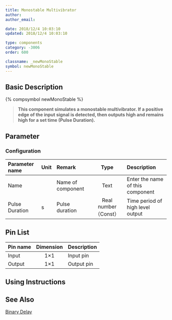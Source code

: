 ```yaml
---
title: Monostable Multivibrator
author: 
author_email:

date: 2018/12/4 10:03:10
updated: 2018/12/4 10:03:10

type: components
category: -3006
order: 600

classname: _newMonoStable
symbol: newMonoStable
---
```

## Basic Description
{% compsymbol newMonoStable %}

> **This component simulates a monostable multivibrator.  If a positive edge of the input signal is detected, then outputs high and remains high for a set time (Pulse Duration).**

## Parameter
### Configuration
| Parameter name | Unit | Remark | Type | Description |
| :--- | :--- | :--- | :--: | :--- |
| Name |  | Name of component | Text | Enter the name of this component |
| Pulse Duration | s | Pulse duration | Real number（Const） | Time period of high level output |


## Pin List

| Pin name | Dimension | Description |
| :--- | :--:  | :--- |
| Input | 1×1 | Input pin |
| Output | 1×1 | Output pin |

## Using Instructions



## See Also

[Binary Delay](comp_newBinaryDelay.md)
